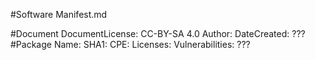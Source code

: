 #Software Manifest.md

#Document
      DocumentLicense: CC-BY-SA 4.0
      Author: 
      DateCreated: 
      ??? 
#Package 
      Name: 
      SHA1: 
      CPE: 
      Licenses: 
      Vulnerabilities: 
      ???
